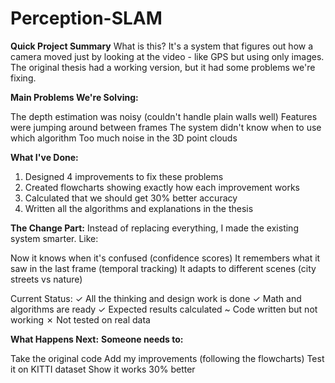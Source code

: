 # Perception-SLAM

**Quick Project Summary**
What is this?
It's a system that figures out how a camera moved just by looking at the video - like GPS but using only images. The original thesis had a working version, but it had some problems we're fixing.

**Main Problems We're Solving:**

The depth estimation was noisy (couldn't handle plain walls well)
Features were jumping around between frames
The system didn't know when to use which algorithm
Too much noise in the 3D point clouds

**What I've Done:**

1. Designed 4 improvements to fix these problems
2. Created flowcharts showing exactly how each improvement works
3. Calculated that we should get 30% better accuracy
4. Written all the algorithms and explanations in the thesis

**The Change Part:**
Instead of replacing everything, I made the existing system smarter. Like:

Now it knows when it's confused (confidence scores)
It remembers what it saw in the last frame (temporal tracking)
It adapts to different scenes (city streets vs nature)

Current Status:
✓ All the thinking and design work is done
✓ Math and algorithms are ready
✓ Expected results calculated
~ Code written but not working
✗ Not tested on real data


**What Happens Next:**
**Someone needs to:**

Take the original code
Add my improvements (following the flowcharts)
Test it on KITTI dataset
Show it works 30% better

